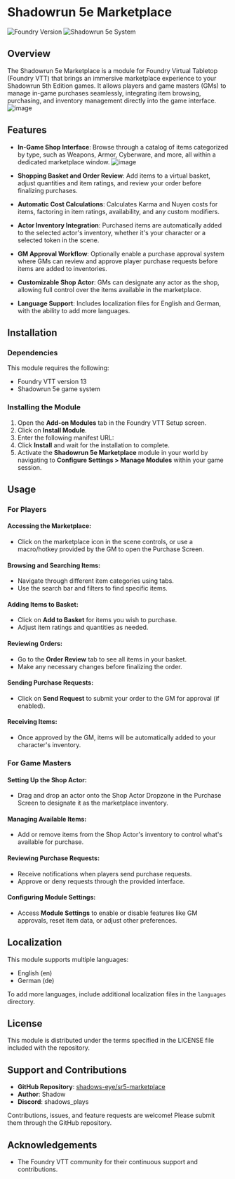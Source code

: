 <!--- Downloads @ Latest Badge -->
<!--- replace <user>/<repo> with your shadows-eye/sr5-marketplace -->
<!--- ![Latest Release Download Count](https://img.shields.io/github/downloads/shadows-eye/sr5-marketplace/latest/module.zip) -->

<!--- Forge Bazaar Install % Badge -->
<!--- replace <your-module-name> with the `name` in your manifest -->
<!--- ![Forge Installs](https://img.shields.io/badge/dynamic/json?label=Forge%20Installs&query=package.installs&suffix=%25&url=https%3A%2F%2Fforge-vtt.com%2Fapi%2Fbazaar%2Fpackage%2F<your-module-name>&colorB=4aa94a) -->


# Shadowrun 5e Marketplace

![Foundry Version](https://img.shields.io/badge/Foundry-v13-informational)
![Shadowrun 5e System](https://img.shields.io/badge/System-Shadowrun%205e-green)

## Overview

The Shadowrun 5e Marketplace is a module for Foundry Virtual Tabletop (Foundry VTT) that brings an immersive marketplace experience to your Shadowrun 5th Edition games. It allows players and game masters (GMs) to manage in-game purchases seamlessly, integrating item browsing, purchasing, and inventory management directly into the game interface.
![image](https://github.com/user-attachments/assets/c07f6b53-0231-4949-80db-910b9041f3fd)


## Features

- **In-Game Shop Interface**: Browse through a catalog of items categorized by type, such as Weapons, Armor, Cyberware, and more, all within a dedicated marketplace window.
![image](https://github.com/user-attachments/assets/c7608d7d-c5bf-44ec-bc1f-f9ec6e438a5b)


- **Shopping Basket and Order Review**: Add items to a virtual basket, adjust quantities and item ratings, and review your order before finalizing purchases.
- **Automatic Cost Calculations**: Calculates Karma and Nuyen costs for items, factoring in item ratings, availability, and any custom modifiers.
- **Actor Inventory Integration**: Purchased items are automatically added to the selected actor's inventory, whether it's your character or a selected token in the scene.
- **GM Approval Workflow**: Optionally enable a purchase approval system where GMs can review and approve player purchase requests before items are added to inventories.
- **Customizable Shop Actor**: GMs can designate any actor as the shop, allowing full control over the items available in the marketplace.
- **Language Support**: Includes localization files for English and German, with the ability to add more languages.

## Installation

### Dependencies

This module requires the following:
- Foundry VTT version 13
- Shadowrun 5e game system

### Installing the Module

1. Open the **Add-on Modules** tab in the Foundry VTT Setup screen.
2. Click on **Install Module**.
3. Enter the following manifest URL:
4. Click **Install** and wait for the installation to complete.
5. Activate the **Shadowrun 5e Marketplace** module in your world by navigating to **Configure Settings > Manage Modules** within your game session.

## Usage

### For Players

#### Accessing the Marketplace:
- Click on the marketplace icon in the scene controls, or use a macro/hotkey provided by the GM to open the Purchase Screen.

#### Browsing and Searching Items:
- Navigate through different item categories using tabs.
- Use the search bar and filters to find specific items.

#### Adding Items to Basket:
- Click on **Add to Basket** for items you wish to purchase.
- Adjust item ratings and quantities as needed.

#### Reviewing Orders:
- Go to the **Order Review** tab to see all items in your basket.
- Make any necessary changes before finalizing the order.

#### Sending Purchase Requests:
- Click on **Send Request** to submit your order to the GM for approval (if enabled).

#### Receiving Items:
- Once approved by the GM, items will be automatically added to your character's inventory.

### For Game Masters

#### Setting Up the Shop Actor:
- Drag and drop an actor onto the Shop Actor Dropzone in the Purchase Screen to designate it as the marketplace inventory.

#### Managing Available Items:
- Add or remove items from the Shop Actor's inventory to control what's available for purchase.

#### Reviewing Purchase Requests:
- Receive notifications when players send purchase requests.
- Approve or deny requests through the provided interface.

#### Configuring Module Settings:
- Access **Module Settings** to enable or disable features like GM approvals, reset item data, or adjust other preferences.


## Localization

This module supports multiple languages:
- English (en)
- German (de)

To add more languages, include additional localization files in the `languages` directory.

## License

This module is distributed under the terms specified in the LICENSE file included with the repository.

## Support and Contributions

- **GitHub Repository**: [shadows-eye/sr5-marketplace](https://github.com/shadows-eye/sr5-marketplace)
- **Author**: Shadow
- **Discord**: shadows_plays

Contributions, issues, and feature requests are welcome! Please submit them through the GitHub repository.

## Acknowledgements

- The Foundry VTT community for their continuous support and contributions.

